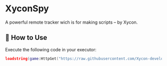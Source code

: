 # XyconSpy
A powerful remote tracker wich is for making scripts – by Xycon.

## 📜 How to Use
Execute the following code in your executor:
```lua
loadstring(game:HttpGet("https://raw.githubusercontent.com/Xycon-developer/XyconSpy/refs/heads/main/XyconSpy.lua"))()
